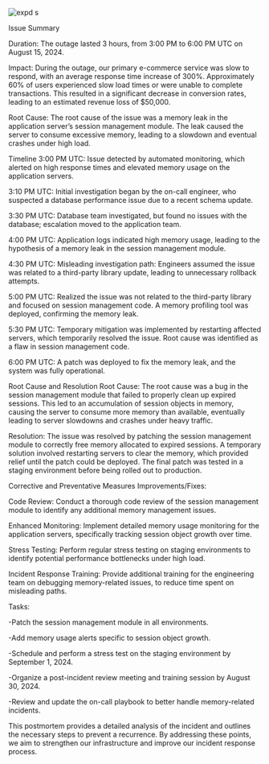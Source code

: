 
![expd s](https://github.com/user-attachments/assets/796e6dc2-e4fd-4505-823f-77a337006a2a)


Issue Summary

Duration:
The outage lasted 3 hours, from 3:00 PM to 6:00 PM UTC on August 15, 2024.

Impact:
During the outage, our primary e-commerce service was slow to respond, with an average response time increase of 300%. Approximately 60% of users experienced slow load times or were unable to complete transactions. This resulted in a significant decrease in conversion rates, leading to an estimated revenue loss of $50,000.

Root Cause:
The root cause of the issue was a memory leak in the application server’s session management module. The leak caused the server to consume excessive memory, leading to a slowdown and eventual crashes under high load.

Timeline
3:00 PM UTC:
Issue detected by automated monitoring, which alerted on high response times and elevated memory usage on the application servers.

3:10 PM UTC:
Initial investigation began by the on-call engineer, who suspected a database performance issue due to a recent schema update.

3:30 PM UTC:
Database team investigated, but found no issues with the database; escalation moved to the application team.

4:00 PM UTC:
Application logs indicated high memory usage, leading to the hypothesis of a memory leak in the session management module.

4:30 PM UTC:
Misleading investigation path: Engineers assumed the issue was related to a third-party library update, leading to unnecessary rollback attempts.

5:00 PM UTC:
Realized the issue was not related to the third-party library and focused on session management code. A memory profiling tool was deployed, confirming the memory leak.

5:30 PM UTC:
Temporary mitigation was implemented by restarting affected servers, which temporarily resolved the issue. Root cause was identified as a flaw in session management code.

6:00 PM UTC:
A patch was deployed to fix the memory leak, and the system was fully operational.

Root Cause and Resolution
Root Cause:
The root cause was a bug in the session management module that failed to properly clean up expired sessions. This led to an accumulation of session objects in memory, causing the server to consume more memory than available, eventually leading to server slowdowns and crashes under heavy traffic.

Resolution:
The issue was resolved by patching the session management module to correctly free memory allocated to expired sessions. A temporary solution involved restarting servers to clear the memory, which provided relief until the patch could be deployed. The final patch was tested in a staging environment before being rolled out to production.

Corrective and Preventative Measures
Improvements/Fixes:

Code Review:
Conduct a thorough code review of the session management module to identify any additional memory management issues.

Enhanced Monitoring:
Implement detailed memory usage monitoring for the application servers, specifically tracking session object growth over time.

Stress Testing:
Perform regular stress testing on staging environments to identify potential performance bottlenecks under high load.

Incident Response Training:
Provide additional training for the engineering team on debugging memory-related issues, to reduce time spent on misleading paths.

Tasks:

 -Patch the session management module in all environments.
 
 -Add memory usage alerts specific to session object growth.
 
 -Schedule and perform a stress test on the staging environment by September 1, 2024.
 
 -Organize a post-incident review meeting and training session by August 30, 2024.
 
 -Review and update the on-call playbook to better handle memory-related incidents.
 
This postmortem provides a detailed analysis of the incident and outlines the necessary steps to prevent a recurrence. By addressing these points, we aim to strengthen our infrastructure and improve our incident response process.
